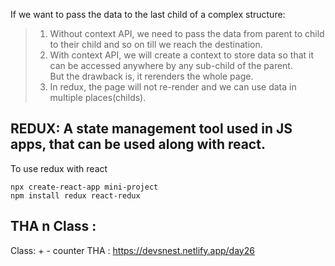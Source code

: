 If we want to pass the data to the last child of a complex structure: <br>
> 1. Without context API, we need to pass the data from parent to child to their child and so on till we reach the destination.<br>
> 2. With context API, we will create a context to store data so that it can be accessed anywhere by any sub-child of the parent. <br>
> But the drawback is, it rerenders the whole page.<br>
> 3. In redux, the page will not re-render and we can use data in multiple places(childs).

## REDUX: A state management tool used in JS apps, that can be used along with react.

To use redux with react
```
npx create-react-app mini-project
npm install redux react-redux
```


## THA n Class :
Class: + - counter
THA : https://devsnest.netlify.app/day26
